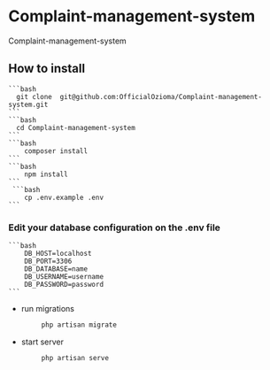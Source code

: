 # Complaint-management-system

Complaint-management-system

## How to install

    ```bash
      git clone  git@github.com:OfficialOzioma/Complaint-management-system.git
    ```
    ```bash
      cd Complaint-management-system
    ```
    ```bash
        composer install
    ```
    ```bash
        npm install
    ```
     ```bash
        cp .env.example .env
    ```

### Edit your database configuration on the .env file

    ```bash
        DB_HOST=localhost
        DB_PORT=3306
        DB_DATABASE=name
        DB_USERNAME=username
        DB_PASSWORD=password
    ```

- run migrations

   ```bash
        php artisan migrate
    ```

- start server

   ```bash
        php artisan serve
    ```
